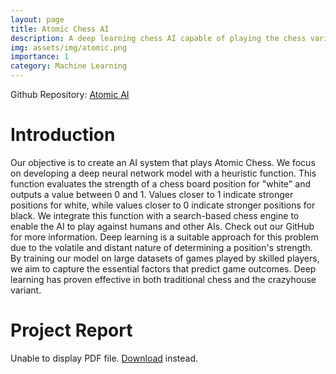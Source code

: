 ```yaml
---
layout: page
title: Atomic Chess AI
description: A deep learning chess AI capable of playing the chess varient Atomic.
img: assets/img/atomic.png
importance: 1
category: Machine Learning
---
```


Github Repository: <a href="https://github.com/IsmailOuazzani/AtomicAI">Atomic AI</a>

# Introduction

Our objective is to create an AI system that plays Atomic Chess. We focus on developing a deep neural network model with a heuristic function. This function evaluates the strength of a chess board position for "white" and outputs a value between 0 and 1. Values closer to 1 indicate stronger positions for white, while values closer to 0 indicate stronger positions for black. We integrate this function with a search-based chess engine to enable the AI to play against humans and other AIs. Check out our GitHub for more information. Deep learning is a suitable approach for this problem due to the volatile and distant nature of determining a position's strength. By training our model on large datasets of games played by skilled players, we aim to capture the essential factors that predict game outcomes. Deep learning has proven effective in both traditional chess and the crazyhouse variant.

# Project Report

<object data="https://github.com/IsmailOuazzani/AtomicAI/blob/main/AtomicAI_report.pdf" type="application/pdf" width="100%" height="500px">
      <p>Unable to display PDF file. <a href="https://github.com/IsmailOuazzani/AtomicAI/blob/main/AtomicAI_report.pdf">Download</a> instead.</p>
    </object>

